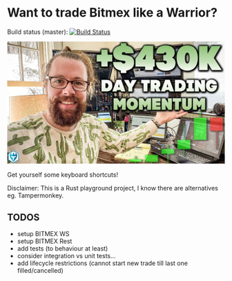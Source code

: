 Want to trade Bitmex like a Warrior?
====================================

Build status (master): [![Build Status](https://travis-ci.org/konrads/bitmex-warrior.svg?branch=master)](https://travis-ci.org/konrads/bitmex-warrior)


![warrior_on_the_moon](doc/image/warrior_on_the_moon.jpg?raw=true)

Get yourself some keyboard shortcuts!

Disclaimer: This is a Rust playground project, I know there are alternatives eg. Tampermonkey.

TODOS
-----
* setup BITMEX WS
* setup BITMEX Rest
* add tests (to behaviour at least)
* consider integration vs unit tests...
* add lifecycle restrictions (cannot start new trade till last one filled/cancelled)